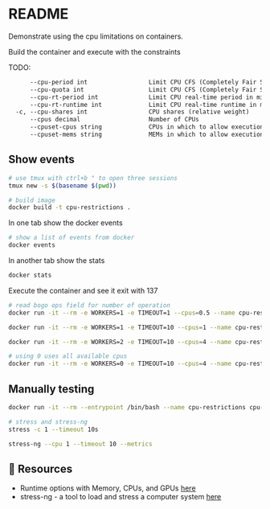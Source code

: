 # README

Demonstrate using the cpu limitations on containers.  

Build the container and execute with the constraints  

TODO:

```txt
      --cpu-period int                 Limit CPU CFS (Completely Fair Scheduler) period
      --cpu-quota int                  Limit CPU CFS (Completely Fair Scheduler) quota
      --cpu-rt-period int              Limit CPU real-time period in microseconds
      --cpu-rt-runtime int             Limit CPU real-time runtime in microseconds
  -c, --cpu-shares int                 CPU shares (relative weight)
      --cpus decimal                   Number of CPUs
      --cpuset-cpus string             CPUs in which to allow execution (0-3, 0,1)
      --cpuset-mems string             MEMs in which to allow execution (0-3, 0,1)
```

## Show events

```sh
# use tmux with ctrl+b " to open three sessions
tmux new -s $(basename $(pwd))
```

```sh
# build image
docker build -t cpu-restrictions .  
```

In one tab show the docker events  

```sh
# show a list of events from docker
docker events
```

In another tab show the stats  

```sh
docker stats
```

Execute the container and see it exit with 137  

```sh
# read bogo ops field for number of operation 
docker run -it --rm -e WORKERS=1 -e TIMEOUT=1 --cpus=0.5 --name cpu-restrictions cpu-restrictions 

docker run -it --rm -e WORKERS=1 -e TIMEOUT=10 --cpus=1 --name cpu-restrictions cpu-restrictions     

docker run -it --rm -e WORKERS=2 -e TIMEOUT=10 --cpus=4 --name cpu-restrictions cpu-restrictions 

# using 0 uses all available cpus
docker run -it --rm -e WORKERS=0 -e TIMEOUT=10 --cpus=4 --name cpu-restrictions cpu-restrictions 
```

## Manually testing

```sh
docker run -it --rm --entrypoint /bin/bash --name cpu-restrictions cpu-restrictions 

# stress and stress-ng
stress -c 1 --timeout 10s

stress-ng --cpu 1 --timeout 10 --metrics 
```

## 👀 Resources

* Runtime options with Memory, CPUs, and GPUs [here](https://docs.docker.com/config/containers/resource_constraints/)  
* stress-ng - a tool to load and stress a computer system [here](https://manpages.ubuntu.com/manpages/bionic/man1/stress-ng.1.html)

